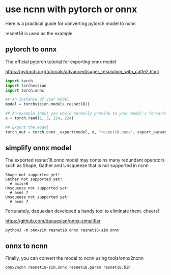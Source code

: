 # use ncnn with pytorch or onnx

Here is a practical guide for converting pytorch model to ncnn

resnet18 is used as the example

## pytorch to onnx

The official pytorch tutorial for exporting onnx model

https://pytorch.org/tutorials/advanced/super_resolution_with_caffe2.html

```python
import torch
import torchvision
import torch.onnx

## An instance of your model
model = torchvision.models.resnet18()

## An example input you would normally provide to your model's forward() method
x = torch.rand(1, 3, 224, 224)

## Export the model
torch_out = torch.onnx._export(model, x, "resnet18.onnx", export_params=True)
```

## simplify onnx model

The exported resnet18.onnx model may contains many redundant operators such as Shape, Gather and Unsqueeze that is not supported in ncnn

```
Shape not supported yet!
Gather not supported yet!
  # axis=0
Unsqueeze not supported yet!
  # axes 7
Unsqueeze not supported yet!
  # axes 7
```

Fortunately, daquexian developed a handy tool to eliminate them. cheers!

https://github.com/daquexian/onnx-simplifier

```
python3 -m onnxsim resnet18.onnx resnet18-sim.onnx
```

## onnx to ncnn

Finally, you can convert the model to ncnn using tools/onnx2ncnn

```
onnx2ncnn resnet18-sim.onnx resnet18.param resnet18.bin
```

